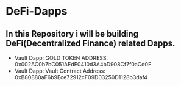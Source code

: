 # DeFi-Dapps

## In this Repository i will be building DeFi(Decentralized Finance) related Dapps.

- Vault Dapp: GOLD TOKEN ADDRESS:  0x002AC0b7bC051AEdE0410d3A4bD908Cf7f0aCd0F
- Vault Dapp: Vault Contract Address:  0xB80880aF6b9Ece72912cF09D03250D1128b3daf4
